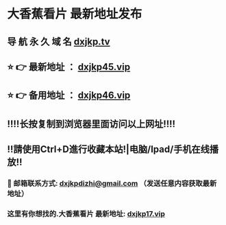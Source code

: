 # 大香蕉看片 最新地址发布 
## 导 航 永 久 域 名       [dxjkp.tv](https://dxjkp.tv:8090/home.html?channel=78637)
## ⭐️ 👉 最新地址 ：       [dxjkp45.vip](https://dxjkp45.vip:8090/home.html?channel=78637)
## ⭐️ 👉 备用地址 ：       [dxjkp46.vip](https://dxjkp46.vip:8090/home.html?channel=78637)
## ‼️‼️长按复制到浏览器里面访问以上网址‼️‼️
## ‼️請使用Ctrl+D進行收藏本站!|电脑/Ipad/手机在线播放‼️
### 📧 邮箱联系方式: dxjkpdizhi@gmail.com （发送任意内容获取最新地址）
### 这里有你想找的.大香蕉看片 最新地址:        [dxjkp17.vip](https://dxjkp17.vip:8090/home.html?channel=78637)

